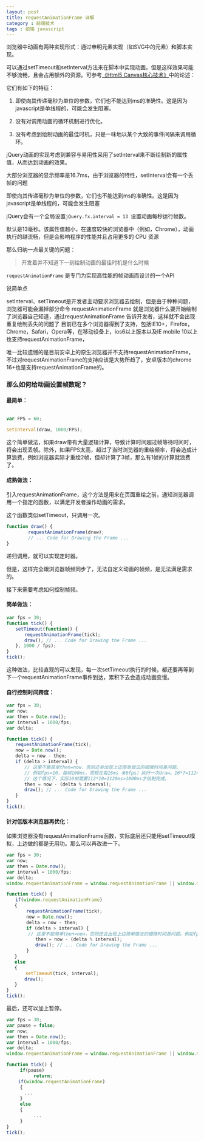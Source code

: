 ```yaml
---
layout: post
title: requestAnimationFrame 详解
category : 前端技术
tags : 前端 javascript
---
```

浏览器中动画有两种实现形式：通过申明元素实现（如SVG中的元素）和脚本实现。

可以通过setTimeout和setInterval方法来在脚本中实现动画，但是这样效果可能不够流畅，且会占用额外的资源。可参考[《Html5 Canvas核心技术》](http://book.douban.com/subject/24533314/)中的论述：

它们有如下的特征：

1. 即使向其传递毫秒为单位的参数，它们也不能达到ms的准确性。这是因为javascript是单线程的，可能会发生阻塞。

2. 没有对调用动画的循环机制进行优化。

3. 没有考虑到绘制动画的最佳时机，只是一味地以某个大致的事件间隔来调用循环。

jQuery动画的实现考虑到兼容与易用性采用了setInterval来不断绘制新的属性值，从而达到动画的效果。

大部分浏览器的显示频率是16.7ms，由于浏览器的特性，setInterval会有一个丢帧的问题

即使向其传递毫秒为单位的参数，它们也不能达到ms的准确性。这是因为javascript是单线程的，可能会发生阻塞

jQuery会有一个全局设置```jQuery.fx.interval = 13 ```设置动画每秒运行帧数。

默认是13毫秒。该属性值越小，在速度较快的浏览器中（例如，Chrome），动画执行的越流畅，但是会影响程序的性能并且占用更多的 CPU 资源

那么归纳一点最关键的问题：

>开发着并不知道下一刻绘制动画的最佳时机是什么时候


```requestAnimationFrame``` 是专门为实现高性能的帧动画而设计的一个API

说简单点

setInterval、setTimeout是开发者主动要求浏览器去绘制，但是由于种种问题，浏览器可能会漏掉部分命令
requestAnimationFrame 就是浏览器什么要开始绘制了浏览器自己知道，通过requestAnimationFrame 告诉开发者，这样就不会出现重复绘制丢失的问题了
目前已在多个浏览器得到了支持，包括IE10+，Firefox，Chrome，Safari，Opera等，在移动设备上，ios6以上版本以及IE mobile 10以上也支持requestAnimationFrame，

唯一比较遗憾的是目前安卓上的原生浏览器并不支持requestAnimationFrame，不过对requestAnimationFrame的支持应该是大势所趋了，安卓版本的chrome 16+也是支持requestAnimationFrame的。


### 那么如何给动画设置帧数呢？

 

#### 最简单：

```js

var FPS = 60;

setInterval(draw, 1000/FPS);

```

这个简单做法，如果draw带有大量逻辑计算，导致计算时间超过帧等待时间时，将会出现丢帧。除外，如果FPS太高，超过了当时浏览器的重绘频率，将会造成计算浪费，例如浏览器实际才重绘2帧，但却计算了3帧，那么有1帧的计算就浪费了。

 

#### 成熟做法：

引入requestAnimationFrame，这个方法是用来在页面重绘之前，通知浏览器调用一个指定的函数，以满足开发者操作动画的需求。

这个函数类似setTimeout，只调用一次。

```js
function draw() { 
        requestAnimationFrame(draw); 
        // ... Code for Drawing the Frame ... 
}
``` 

递归调用，就可以实现定时器。

但是，这样完全跟浏览器帧频同步了，无法自定义动画的帧频，是无法满足需求的。

 

接下来需要考虑如何控制帧频。

#### 简单做法：

```js
var fps = 30;
function tick() {
　　setTimeout(function() {
　　　　requestAnimationFrame(tick);
　　　　draw(); // ... Code for Drawing the Frame ...
　　}, 1000 / fps);
}
tick();
```
 

这种做法，比较直观的可以发现，每一次setTimeout执行的时候，都还要再等到下一个requestAnimationFrame事件到达，累积下去会造成动画变慢。

 

#### 自行控制时间跨度：

```js
var fps = 30;
var now;
var then = Date.now();
var interval = 1000/fps;
var delta;

function tick() {
　　requestAnimationFrame(tick);
　　now = Date.now();
　　delta = now - then;
　　if (delta > interval) {
　　　　// 这里不能简单then=now，否则还会出现上边简单做法的细微时间差问题。
　　　　// 例如fps=10，每帧100ms，而现在每16ms（60fps）执行一次draw。16*7=112>100，需要7次才实际绘制一次。
　　　　// 这个情况下，实际10帧需要112*10=1120ms>1000ms才绘制完成。
　　　　then = now - (delta % interval);
　　　　draw(); // ... Code for Drawing the Frame ...
　　}
}
tick();
```
 

 

#### 针对低版本浏览器再优化：

如果浏览器没有requestAnimationFrame函数，实际底层还只能用setTimeout模拟，上边做的都是无用功。那么可以再改进一下。

```js
var fps = 30;
var now;
var then = Date.now();
var interval = 1000/fps;
var delta;
window.requestAnimationFrame = window.requestAnimationFrame || window.mozRequestAnimationFrame || window.webkitRequestAnimationFrame || window.msRequestAnimationFrame;

function tick() {
　　if(window.requestAnimationFrame)
   {
　　    requestAnimationFrame(tick);
　　    now = Date.now();
　　    delta = now - then;
　　    if (delta > interval) {
        // 这里不能简单then=now，否则还会出现上边简单做法的细微时间差问题。例如fps=10，每帧100ms，而现在每16ms（60fps）执行一次draw。16*7=112>100，需要7次才实际绘制一次。这个情况下，实际10帧需要112*10=1120ms>1000ms才绘制完成。
　　　　    then = now - (delta % interval);
　　　　    draw(); // ... Code for Drawing the Frame ...
　　    }
   }
   else
   {
       setTimeout(tick, interval);
　　　　draw();
   }
}
tick();
``` 



最后，还可以加上暂停。

```js
var fps = 30;
var pause = false;
var now;
var then = Date.now();
var interval = 1000/fps;
var delta;
window.requestAnimationFrame = window.requestAnimationFrame || window.mozRequestAnimationFrame || window.webkitRequestAnimationFrame || window.msRequestAnimationFrame;

function tick() {
     if(pause)
          return;
 　　if(window.requestAnimationFrame)
     {
　　　　...
     }
     else
     {
          ...
     }
}
tick();
```
